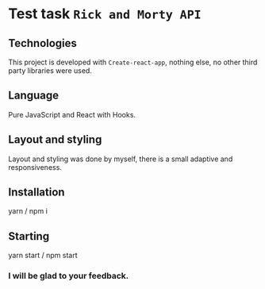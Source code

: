 # Test task `Rick and Morty API`

## Technologies
This project is developed with `Create-react-app`, nothing else, no other third party libraries were used.

## Language
Pure JavaScript and React with Hooks.

## Layout and styling
Layout and styling was done by myself, there is a small adaptive and responsiveness.

## Installation
yarn / npm i

## Starting
yarn start / npm start

### I will be glad to your feedback.
